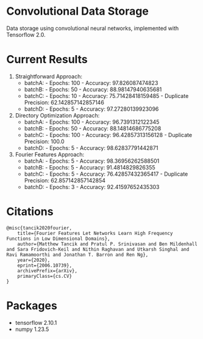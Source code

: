 # Convolutional Data Storage
Data storage using convolutional neural networks, implemented with Tensorflow 2.0.

# Current Results
1. Straightforward Approach: 
     - batchA: 
             - Epochs: 100
             - Accuracy: 97.826087474823
     - batchB:
             - Epochs: 50
             - Accuracy: 88.98147940635681
     - batchC:
             - Epochs: 10
             - Accuracy: 75.71428418159485
             - Duplicate Precision: 62.142857142857146
     - batchD:
             - Epochs: 5
             - Accuracy: 97.27280139923096
2. Directory Optimization Approach:
     - batchA:
             - Epochs: 100
             - Accuracy: 96.7391312122345
     - batchB:
             - Epochs: 50
             - Accuracy: 88.14814686775208
     - batchC:
             - Epochs: 100
             - Accuracy: 96.42857313156128
             - Duplicate Precision: 100.0
     - batchD:
             - Epochs: 5
             - Accuracy: 98.62837791442871
3. Fourier Features Approach:
     - batchA:
             - Epochs: 5
             - Accuracy: 98.36956262588501
     - batchB:
             - Epochs: 5
             - Accuracy: 91.4814829826355
     - batchC:
             - Epochs: 5
             - Accuracy: 76.42857432365417
             - Duplicate Precision: 62.857142857142854
     - batchD:
             - Epochs: 3
             - Accuracy: 92.41597652435303

# Citations
```
@misc{tancik2020fourier,
    title={Fourier Features Let Networks Learn High Frequency Functions in Low Dimensional Domains},
    author={Matthew Tancik and Pratul P. Srinivasan and Ben Mildenhall and Sara Fridovich-Keil and Nithin Raghavan and Utkarsh Singhal and Ravi Ramamoorthi and Jonathan T. Barron and Ren Ng},
    year={2020},
    eprint={2006.10739},
    archivePrefix={arXiv},
    primaryClass={cs.CV}
}
```

# Packages
 - tensorflow 2.10.1
 - numpy 1.23.5
